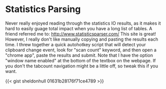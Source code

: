 # Statistics Parsing


Never really enjoyed reading through the statistics IO results, as it makes it hard to easily guage total impact when you have a long list of tables. A friend referred me to: http://www.statisticsparser.com/ This site is great! However, I really don&#39;t like manually copying and pasting the results each time. I threw together a quick autohotkey script that will detect your clipboard change event, look for &#34;scan count&#34; keyword, and then open a &#34;chrome app&#34;, paste the results and submit. Note that I have the option &#34;window name enabled&#34; at the bottom of the textbox on the webpage. If you don&#39;t the tabcount navigation might be a little off, so tweak this if you want.

{{&lt; gist sheldonhull  01631b28176f71ce4789 &gt;}}

